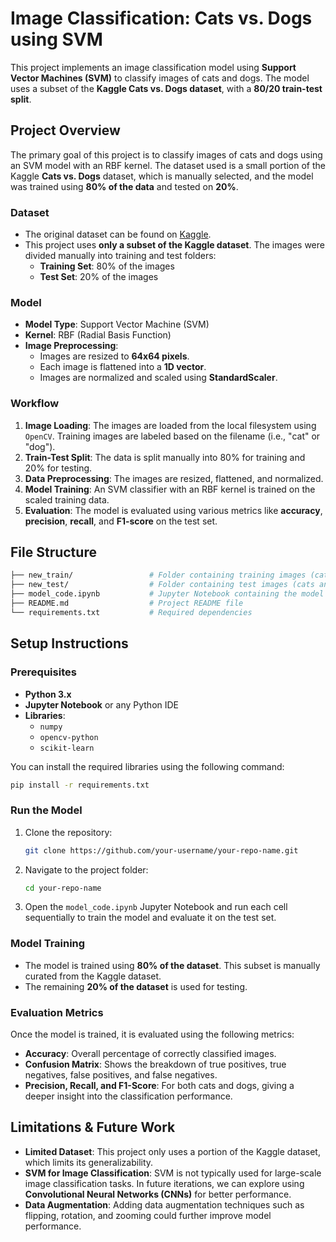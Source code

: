 # Image Classification: Cats vs. Dogs using SVM

This project implements an image classification model using **Support Vector Machines (SVM)** to classify images of cats and dogs. The model uses a subset of the **Kaggle Cats vs. Dogs dataset**, with a **80/20 train-test split**.

## Project Overview

The primary goal of this project is to classify images of cats and dogs using an SVM model with an RBF kernel. The dataset used is a small portion of the Kaggle **Cats vs. Dogs** dataset, which is manually selected, and the model was trained using **80% of the data** and tested on **20%**.

### Dataset
- The original dataset can be found on [Kaggle](https://www.kaggle.com/c/dogs-vs-cats/data).
- This project uses **only a subset of the Kaggle dataset**. The images were divided manually into training and test folders:
  - **Training Set**: 80% of the images
  - **Test Set**: 20% of the images

### Model
- **Model Type**: Support Vector Machine (SVM)
- **Kernel**: RBF (Radial Basis Function)
- **Image Preprocessing**: 
  - Images are resized to **64x64 pixels**.
  - Each image is flattened into a **1D vector**.
  - Images are normalized and scaled using **StandardScaler**.
  
### Workflow

1. **Image Loading**: The images are loaded from the local filesystem using `OpenCV`. Training images are labeled based on the filename (i.e., "cat" or "dog").
2. **Train-Test Split**: The data is split manually into 80% for training and 20% for testing.
3. **Data Preprocessing**: The images are resized, flattened, and normalized.
4. **Model Training**: An SVM classifier with an RBF kernel is trained on the scaled training data.
5. **Evaluation**: The model is evaluated using various metrics like **accuracy**, **precision**, **recall**, and **F1-score** on the test set.

## File Structure

```bash
├── new_train/                 # Folder containing training images (cats and dogs)
├── new_test/                  # Folder containing test images (cats and dogs)
├── model_code.ipynb           # Jupyter Notebook containing the model implementation
├── README.md                  # Project README file
└── requirements.txt           # Required dependencies
```

## Setup Instructions

### Prerequisites
- **Python 3.x**
- **Jupyter Notebook** or any Python IDE
- **Libraries**:
  - `numpy`
  - `opencv-python`
  - `scikit-learn`

You can install the required libraries using the following command:

```bash
pip install -r requirements.txt
```

### Run the Model
1. Clone the repository:
   ```bash
   git clone https://github.com/your-username/your-repo-name.git
   ```
2. Navigate to the project folder:
   ```bash
   cd your-repo-name
   ```
3. Open the `model_code.ipynb` Jupyter Notebook and run each cell sequentially to train the model and evaluate it on the test set.

### Model Training

- The model is trained using **80% of the dataset**. This subset is manually curated from the Kaggle dataset.
- The remaining **20% of the dataset** is used for testing.

### Evaluation Metrics

Once the model is trained, it is evaluated using the following metrics:
- **Accuracy**: Overall percentage of correctly classified images.
- **Confusion Matrix**: Shows the breakdown of true positives, true negatives, false positives, and false negatives.
- **Precision, Recall, and F1-Score**: For both cats and dogs, giving a deeper insight into the classification performance.

## Limitations & Future Work

- **Limited Dataset**: This project only uses a portion of the Kaggle dataset, which limits its generalizability.
- **SVM for Image Classification**: SVM is not typically used for large-scale image classification tasks. In future iterations, we can explore using **Convolutional Neural Networks (CNNs)** for better performance.
- **Data Augmentation**: Adding data augmentation techniques such as flipping, rotation, and zooming could further improve model performance.

                                                                                                                                                                                                        
  
  
  
  
  
  
  
  
  
  
